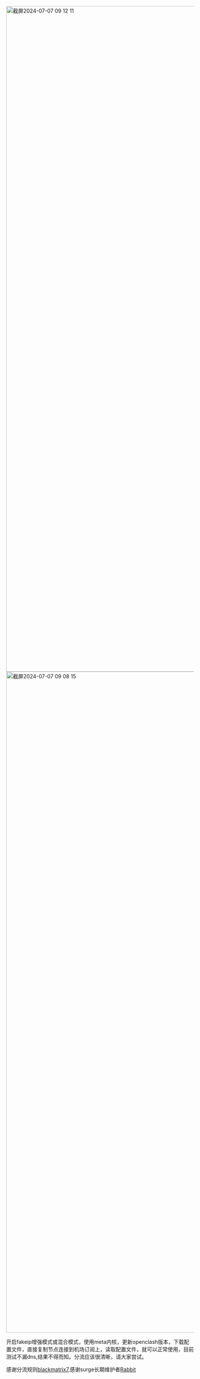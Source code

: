 <img width="1786" alt="截屏2024-07-07 09 12 11" src="https://github.com/kevin198346/Openclash-/assets/159131525/d551f35a-bc75-47d1-bc40-de3e0c41f340">
<img width="1774" alt="截屏2024-07-07 09 08 15" src="https://github.com/kevin198346/Openclash-/assets/159131525/3a5cda17-43de-4fb4-a571-0105ffd8703c">

开启fakeip增强模式或混合模式，使用meta内核，更新openclash版本，下载配置文件，直接复制节点连接到机场订阅上，读取配置文件，就可以正常使用，目前测试不漏dns,结果不得而知。分流应该很清晰，请大家尝试。

感谢分流规则[blackmatrix7](https://github.com/blackmatrix7),感谢surge长期维护者[Rabbit](https://github.com/Rabbit-Spec)
